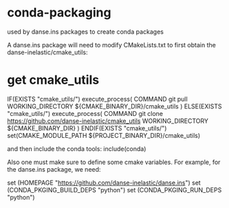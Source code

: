 # conda-packaging
used by danse.ins packages to create conda packages

A danse.ins package will need to modify CMakeLists.txt to
first obtain the danse-inelastic/cmake_utils:

# get cmake_utils
IF(EXISTS "cmake_utils/")
  execute_process(
    COMMAND git pull
    WORKING_DIRECTORY ${CMAKE_BINARY_DIR}/cmake_utils
    )
ELSE(EXISTS "cmake_utils/")
  execute_process(
    COMMAND git clone https://github.com/danse-inelastic/cmake_utils
    WORKING_DIRECTORY ${CMAKE_BINARY_DIR}
    )
ENDIF(EXISTS "cmake_utils/")
set(CMAKE_MODULE_PATH ${PROJECT_BINARY_DIR}/cmake_utils)

and then include the conda tools:
include(conda)

Also one must make sure to define some cmake variables.
For example, for the danse.ins package, we need:

set (HOMEPAGE "https://github.com/danse-inelastic/danse.ins")
set (CONDA_PKGING_BUILD_DEPS "python")
set (CONDA_PKGING_RUN_DEPS "python")
